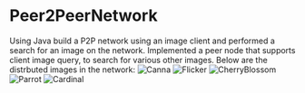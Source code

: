 # Peer2PeerNetwork
Using Java build a P2P network using an image client and performed a search for an image on the network. Implemented a peer node that supports client image query, to search for various other images. 
Below are the distrbuted images in the network: 
![Canna](https://github.com/aidoo4585/Peer-to-Peer-Network/assets/46071969/d28bf33a-73a6-4357-b1bc-24c342e5bf65)
![Flicker](https://github.com/aidoo4585/Peer-to-Peer-Network/assets/46071969/19bab7d2-4b7d-4201-b5f4-91a78f1196cf)
![CherryBlossom](https://github.com/aidoo4585/Peer-to-Peer-Network/assets/46071969/dcc2568c-93f9-478f-8113-3c17c38d5282)
![Parrot](https://github.com/aidoo4585/Peer-to-Peer-Network/assets/46071969/821e44e8-6a78-4d66-804c-629807ebdc31)
![Cardinal](https://github.com/aidoo4585/Peer-to-Peer-Network/assets/46071969/495ad917-c92e-4d8c-be28-bfc1df4fe716)
